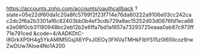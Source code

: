 https://accounts.zoho.com/accounts/oauthcallback
?state=05e22df60da1c20a8fc5799f2f23f714e76da60222a9106e03cc242cac2dc2f6a2b3301af6c82403bb0b4ef3cdb729a9ac15252d03d0676fd1eca66e2e08f0cb31180948bc2eb12b2e6ffa7bd1a1657a73293725eaaa0ab87c973ff71e791ced
&code=4/AADKDtC-l8GrkXP0H4g5YkAMIM5GsjX6YPxJ0EOy3FNVaTMHkFIbY515z0I65IIcoz9rwZwDUw7AIoe4No1A200
